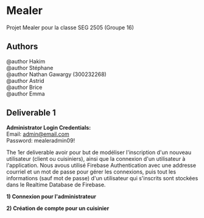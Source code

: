 # **Mealer**

Projet Mealer pour la classe SEG 2505 (Groupe 16)

## Authors
@author Hakim <br />
@author Stéphane <br />
@author Nathan Gawargy (300232268) <br />
@author Astrid <br />
@author Brice <br />
@author Emma <br />

## Deliverable 1
**Administrator Login Credentials:** <br />
Email: admin@email.com <br />
Password: mealeradmin09! <br />

The 1er deliverable avoir pour but de modéliser l'inscription d'un nouveau utilisateur (client ou cuisiniers), ainsi que la connexion d'un utilisateur à l'application. Nous avous utilisé Firebase Authentication avec une addresse courriel et un mot de passe pour gérer les connexions, puis tout les informations (sauf mot de passe) d'un utilisateur qui s'inscrits sont stockées dans le Realtime Database de Firebase.



**1) Connexion pour l'administrateur**

**2) Création de compte pour un cuisinier**
